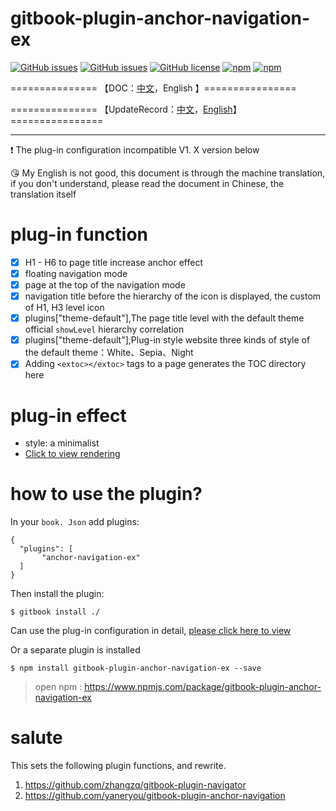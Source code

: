 # gitbook-plugin-anchor-navigation-ex

[![GitHub issues](https://img.shields.io/github/issues/zq99299/gitbook-plugin-anchor-navigation-ex.svg)](https://github.com/zq99299/gitbook-plugin-anchor-navigation-ex/issues) [![GitHub issues](https://img.shields.io/github/issues-closed/zq99299/gitbook-plugin-anchor-navigation-ex.svg)](https://github.com/zq99299/gitbook-plugin-anchor-navigation-ex/issues?q=is%3Aissue+is%3Aclosed) [![GitHub license](https://img.shields.io/github/license/mashape/apistatus.svg)](https://raw.githubusercontent.com/zq99299/gitbook-plugin-anchor-navigation-ex/master/LICENSE) [![npm](https://img.shields.io/npm/v/gitbook-plugin-anchor-navigation-ex.svg)](https://www.npmjs.com/package/gitbook-plugin-anchor-navigation-ex) [![npm](https://img.shields.io/npm/dt/gitbook-plugin-anchor-navigation-ex.svg)](https://www.npmjs.com/package/gitbook-plugin-anchor-navigation-ex)



===============	【DOC：[中文](https://github.com/zq99299/gitbook-plugin-anchor-navigation-ex/blob/master/doc/README.md)，English 】================

===============	【UpdateRecord：[中文](https://github.com/zq99299/gitbook-plugin-anchor-navigation-ex/blob/master/doc/updateRecord.md)，[English](https://github.com/zq99299/gitbook-plugin-anchor-navigation-ex/blob/master/doc/updateRecord-en.md)】================



-----

:exclamation: The plug-in configuration incompatible V1. X version below

:kissing_heart: My English is not good, this document is through the machine translation, if you don't understand, please read the document in Chinese, the translation itself

# plug-in function
- [x] H1 - H6  to page title increase anchor effect
- [x] floating navigation mode
- [x] page at the top of the navigation mode
- [x] navigation title before the hierarchy of the icon is displayed, the custom of H1, H3 level icon
- [x] plugins["theme-default"],The page title level with the default theme official ` showLevel ` hierarchy correlation
- [x] plugins["theme-default"],Plug-in style website three kinds of style of the default theme：White、Sepia、Night
- [x] Adding `<extoc></extoc>` tags to a page generates the TOC directory here

# plug-in effect
* style: a minimalist
* [Click to view rendering](https://github.com/zq99299/gitbook-plugin-anchor-navigation-ex/blob/master/doc/effectScreenshot.md)


# how to use the plugin?
In your ` book. Json ` add plugins:

```
{
  "plugins": [
       "anchor-navigation-ex"
  ]
}
```
Then install the plugin:

```
$ gitbook install ./
```

Can use the plug-in configuration in detail, [please click here to view](https://github.com/zq99299/gitbook-plugin-anchor-navigation-ex/blob/master/doc/config-en.md)


Or a separate plugin is installed

```
$ npm install gitbook-plugin-anchor-navigation-ex --save
```

>open npm : https://www.npmjs.com/package/gitbook-plugin-anchor-navigation-ex


# salute
This sets the following plugin functions, and rewrite.

1. https://github.com/zhangzq/gitbook-plugin-navigator
2. https://github.com/yaneryou/gitbook-plugin-anchor-navigation

